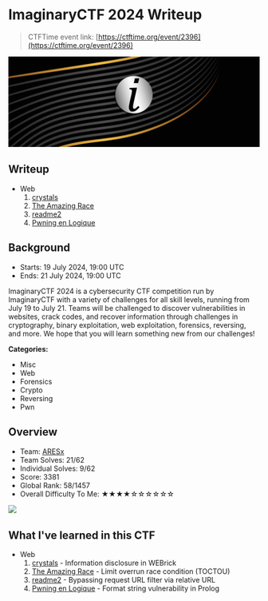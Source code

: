 # ImaginaryCTF 2024 Writeup

> CTFTime event link: [https://ctftime.org/event/2396](https://ctftime.org/event/2396)

![](https://raw.githubusercontent.com/siunam321/CTF-Writeups/main/ImaginaryCTF-2024/images/banner.png)

## Writeup

- Web
    1. [crystals](https://siunam321.github.io/ctf/ImaginaryCTF-2024/Web/crystals/)
    2. [The Amazing Race](https://siunam321.github.io/ctf/ImaginaryCTF-2024/Web/The-Amazing-Race/)
    3. [readme2](https://siunam321.github.io/ctf/ImaginaryCTF-2024/Web/readme2/)
    4. [Pwning en Logique](https://siunam321.github.io/ctf/ImaginaryCTF-2024/Web/Pwning-en-Logique/)

## Background

- Starts: 19 July 2024, 19:00 UTC
- Ends: 21 July 2024, 19:00 UTC

ImaginaryCTF 2024 is a cybersecurity CTF competition run by ImaginaryCTF with a variety of challenges for all skill levels, running from July 19 to July 21. Teams will be challenged to discover vulnerabilities in websites, crack codes, and recover information through challenges in cryptography, binary exploitation, web exploitation, forensics, reversing, and more. We hope that you will learn something new from our challenges!

**Categories:**

- Misc
- Web
- Forensics
- Crypto
- Reversing
- Pwn

## Overview

- Team: [ARESx](https://ctftime.org/team/128734)
- Team Solves: 21/62
- Individual Solves: 9/62
- Score: 3381
- Global Rank: 58/1457
- Overall Difficulty To Me: ★★★★☆☆☆☆☆☆

![](https://raw.githubusercontent.com/siunam321/CTF-Writeups/main/ImaginaryCTF-2024/images/certificate.png)

## What I've learned in this CTF

- Web
    1. [crystals](https://siunam321.github.io/ctf/ImaginaryCTF-2024/Web/crystals/) - Information disclosure in WEBrick
    2. [The Amazing Race](https://siunam321.github.io/ctf/ImaginaryCTF-2024/Web/The-Amazing-Race/) - Limit overrun race condition (TOCTOU)
    3. [readme2](https://siunam321.github.io/ctf/ImaginaryCTF-2024/Web/readme2/) - Bypassing request URL filter via relative URL
    4. [Pwning en Logique](https://siunam321.github.io/ctf/ImaginaryCTF-2024/Web/Pwning-en-Logique/) - Format string vulnerability in Prolog